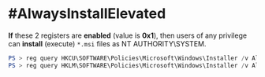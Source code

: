 # #AlwaysInstallElevated
**If** these 2 registers are **enabled** (value is **0x1**), then users of any privilege can **install** (execute) `*.msi` files as NT AUTHORITY\\SYSTEM.

```powershell
PS > reg query HKCU\SOFTWARE\Policies\Microsoft\Windows\Installer /v AlwaysInstallElevated
PS > reg query HKLM\SOFTWARE\Policies\Microsoft\Windows\Installer /v AlwaysInstallElevated
```